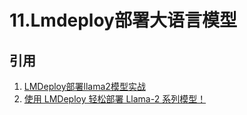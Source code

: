# 11.Lmdeploy部署大语言模型

## 引用
1. [LMDeploy部署llama2模型实战](https://www.ctyun.cn/developer/article/465958750707781)
2. [使用 LMDeploy 轻松部署 Llama-2 系列模型！](https://cloud.tencent.com/developer/article/2316226)
